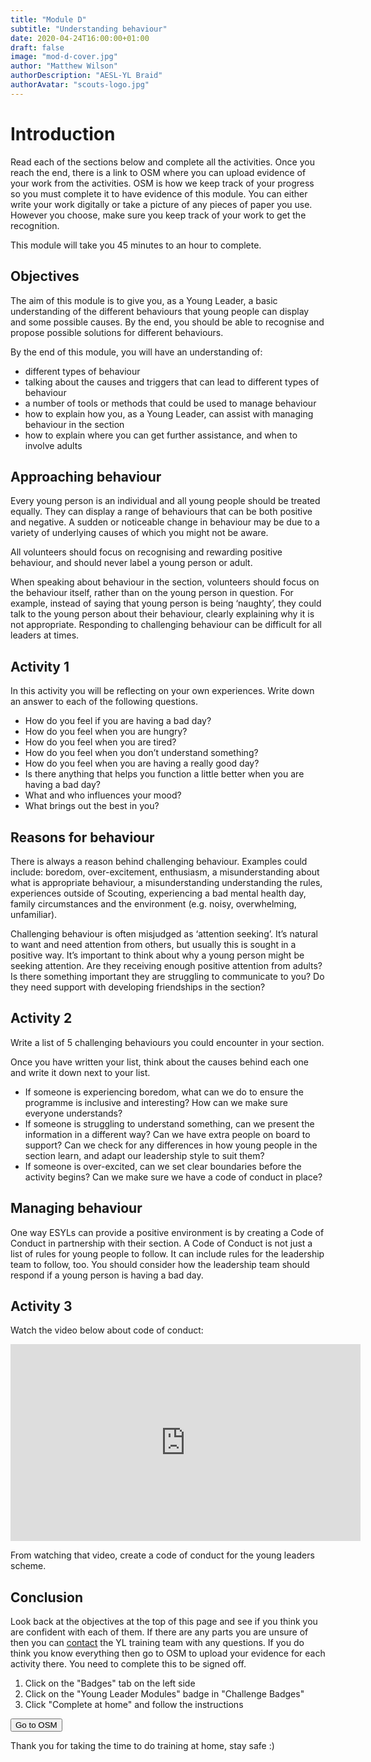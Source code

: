```yaml
---
title: "Module D"
subtitle: "Understanding behaviour"
date: 2020-04-24T16:00:00+01:00
draft: false
image: "mod-d-cover.jpg"
author: "Matthew Wilson"
authorDescription: "AESL-YL Braid"
authorAvatar: "scouts-logo.jpg"
---
```


# Introduction

Read each of the sections below and complete all the activities. Once you reach the end, there is a link to OSM where you can upload evidence of your work from the activities. OSM is how we keep track of your progress so you must complete it to have evidence of this module. You can either write your work digitally or take a picture of any pieces of paper you use. However you choose, make sure you keep track of your work to get the recognition.

This module will take you 45 minutes to an hour to complete.

## Objectives

The aim of this module is to give you, as a Young Leader, a basic understanding of the different behaviours that young people can display and some possible causes. By the end, you should be able to recognise and propose possible solutions for different behaviours.

By the end of this module, you will have an understanding of:

- different types of behaviour
- talking about the causes and triggers that can lead to different types of behaviour
- a number of tools or methods that could be used to manage behaviour
- how to explain how you, as a Young Leader, can assist with managing behaviour in the section
- how to explain where you can get further assistance, and when to involve adults

## Approaching behaviour

Every young person is an individual and all young people should be treated equally. They can display a range of behaviours that can be both positive and negative. A sudden or noticeable change in behaviour may be due to a variety of underlying causes of which you might not be aware.

All volunteers should focus on recognising and rewarding positive behaviour, and should never label a young person or adult.

When speaking about behaviour in the section, volunteers should focus on the behaviour itself, rather than on the young person in question. For example, instead of saying that young person is being ‘naughty’, they could talk to the young person about their behaviour, clearly explaining why it is not appropriate. Responding to challenging behaviour can be difficult for all leaders at times.

## Activity 1

In this activity you will be reflecting on your own experiences. Write down an answer to each of the following questions.

- How do you feel if you are having a bad day?
- How do you feel when you are hungry?
- How do you feel when you are tired?
- How do you feel when you don’t understand something?
- How do you feel when you are having a really good day?
- Is there anything that helps you function a little better when you are having a bad day?
- What and who influences your mood?
- What brings out the best in you?

<!-- Everyone has good days and bad days. Some people's good days are getting there test results back and have the highest result in class while others getting them back and may have not passed. Think about how you would act if you had got the highest mark in class compared to if you got the lowest and how you feel and how you would act around others. I you had the highest mark you would be really happy and proud of yourself but if you had the lowest you may feel upset with yourself and disappointed. At this point think about what would make you feel more upset and note it down.

This is what can be know as a trigger something which creates something like a if you hand’t passed and a class mate says “have you got a brain” it would possibly upset you, anger you or evanescence’s make you feel uncomfortable. -->

## Reasons for behaviour

There is always a reason behind challenging behaviour. Examples could include: boredom, over-excitement, enthusiasm, a misunderstanding about what is appropriate behaviour, a misunderstanding understanding the rules, experiences outside of Scouting, experiencing a bad mental health day, family circumstances and the environment (e.g. noisy, overwhelming, unfamiliar).

Challenging behaviour is often misjudged as ‘attention seeking’. It’s natural to want and need attention from others, but usually this is sought in a positive way. It’s important to think about why a young person might be seeking attention. Are they receiving enough positive attention from adults? Is there something important they are struggling to communicate to you? Do they need support with developing friendships in the section?

## Activity 2

Write a list of 5 challenging behaviours you could encounter in your section.

Once you have written your list, think about the causes behind each one and write it down next to your list.

- If someone is experiencing boredom, what can we do to ensure the programme is inclusive and interesting? How can we make sure everyone understands?
- If someone is struggling to understand something, can we present the information in a different way? Can we have extra people on board to support? Can we check for any differences in how young people in the section learn, and adapt our leadership style to suit them?
- If someone is over-excited, can we set clear boundaries before the activity begins? Can we make sure we have a code of conduct in place?

<!-- For example, if you had a scout who was refusing to take part in an activity, this could be classed as playing up but the cause could be boredom. -->

<!-- Please watch the attached video about challenging behaviour-https://www.youtube.com/watch?v=lvqbh_8mp-U -->

<!-- Think about if you have a young person in your section what helps them partisapte in activities and note it down. (??? GDPR) -->

## Managing behaviour

One way ESYLs can provide a positive environment is by creating a Code of Conduct in partnership with their section. A Code of Conduct is not just a list of rules for young people to follow. It can include rules for the leadership team to follow, too. You should consider how the leadership team should respond if a young person is having a bad day.

## Activity 3

Watch the video below about code of conduct:

<iframe width="560" height="315" src="https://www.youtube.com/embed/C4si6n36n30?start=9" frameborder="0" allow="accelerometer; autoplay; encrypted-media; gyroscope; picture-in-picture" allowfullscreen></iframe>

From watching that video, create a code of conduct for the young leaders scheme.

## Conclusion

Look back at the objectives at the top of this page and see if you think you are confident with each of them. If there are any parts you are unsure of then you can [contact](/contact) the YL training team with any questions. If you do think you know everything then go to OSM to upload your evidence for each activity there. You need to complete this to be signed off.

1. Click on the "Badges" tab on the left side
2. Click on the "Young Leader Modules" badge in "Challenge Badges"
3. Click "Complete at home" and follow the instructions

<a href="https://www.onlinescoutmanager.co.uk/main.php">
 <button type="button" class="go-to-osm">Go to OSM</button>
</a>

Thank you for taking the time to do training at home, stay safe :)
